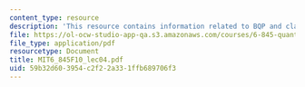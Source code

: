 ```yaml
---
content_type: resource
description: 'This resource contains information related to BQP and classical friends. '
file: https://ol-ocw-studio-app-qa.s3.amazonaws.com/courses/6-845-quantum-complexity-theory-fall-2010/59b32d603954c2f22a331ffb689706f3_MIT6_845F10_lec04.pdf
file_type: application/pdf
resourcetype: Document
title: MIT6_845F10_lec04.pdf
uid: 59b32d60-3954-c2f2-2a33-1ffb689706f3
---
```

